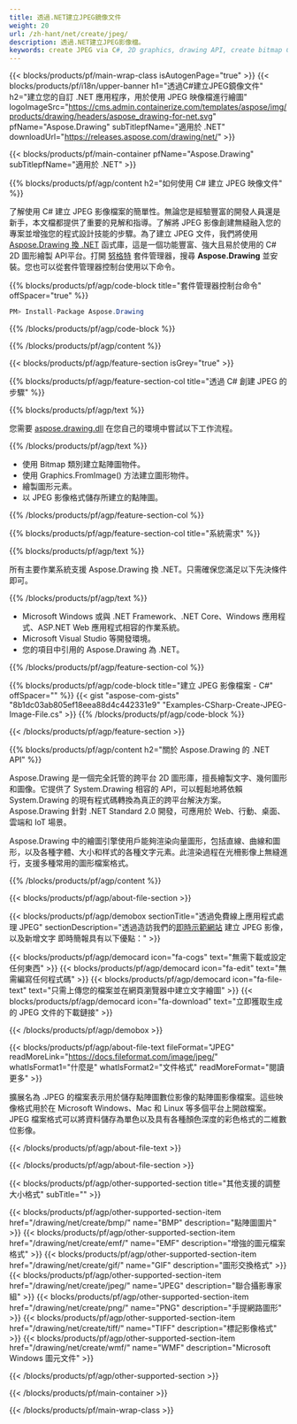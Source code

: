 ```yaml
---
title: 透過.NET建立JPEG鏡像文件
weight: 20
url: /zh-hant/net/create/jpeg/
description: 透過.NET建立JPEG影像檔。
keywords: create JPEG via C#, 2D graphics, drawing API, create bitmap C#, Drawing 適用於 .NET, save bitmap, save JPEG image, cross-platform 2D graphic library, Bitmap class, vector graphics drawing, draw text, rendering raster images, JPEG image file
---
```


{{< blocks/products/pf/main-wrap-class isAutogenPage="true" >}}
{{< blocks/products/pf/i18n/upper-banner h1="透過C#建立JPEG鏡像文件" h2="建立您的自訂 .NET 應用程序，用於使用 JPEG 映像檔進行繪圖" logoImageSrc="https://cms.admin.containerize.com/templates/aspose/img/products/drawing/headers/aspose_drawing-for-net.svg" pfName="Aspose.Drawing" subTitlepfName="適用於 .NET" downloadUrl="https://releases.aspose.com/drawing/net/" >}}

{{< blocks/products/pf/main-container pfName="Aspose.Drawing" subTitlepfName="適用於 .NET" >}}


{{% blocks/products/pf/agp/content h2="如何使用 C# 建立 JPEG 映像文件" %}}

了解使用 C# 建立 JPEG 影像檔案的簡單性。無論您是經驗豐富的開發人員還是新手，本文檔都提供了重要的見解和指導。了解將 JPEG 影像創建無縫融入您的專案並增強您的程式設計技能的步驟。為了建立 JPEG 文件，我們將使用 [Aspose.Drawing 換 .NET](https://products.aspose.com/drawing/net) 函式庫，這是一個功能豐富、強大且易於使用的 C# 2D 圖形繪製 API平台。打開 [努格特](https://www.nuget.org/packages/aspose.drawing) 套件管理器，搜尋 **Aspose.Drawing** 並安裝。您也可以從套件管理器控制台使用以下命令。

{{% blocks/products/pf/agp/code-block title="套件管理器控制台命令" offSpacer="true" %}}
```cs
PM> Install-Package Aspose.Drawing
```
{{% /blocks/products/pf/agp/code-block %}}

{{% /blocks/products/pf/agp/content %}}


{{< blocks/products/pf/agp/feature-section isGrey="true" >}}

{{% blocks/products/pf/agp/feature-section-col title="透過 C# 創建 JPEG 的步驟" %}}

{{% blocks/products/pf/agp/text %}}

您需要 [aspose.drawing.dll](https://downloads.aspose.com/drawing/net) 在您自己的環境中嘗試以下工作流程。

{{% /blocks/products/pf/agp/text %}}

+ 使用 Bitmap 類別建立點陣圖物件。
+ 使用 Graphics.FromImage() 方法建立圖形物件。
+ 繪製圖形元素。
+ 以 JPEG 影像格式儲存所建立的點陣圖。

{{% /blocks/products/pf/agp/feature-section-col %}}

{{% blocks/products/pf/agp/feature-section-col title="系統需求" %}}

{{% blocks/products/pf/agp/text %}}

所有主要作業系統支援 Aspose.Drawing 換 .NET。只需確保您滿足以下先決條件即可。

{{% /blocks/products/pf/agp/text %}}

- Microsoft Windows 或與 .NET Framework、.NET Core、Windows 應用程式、ASP.NET Web 應用程式相容的作業系統。
- Microsoft Visual Studio 等開發環境。
- 您的項目中引用的 Aspose.Drawing 為 .NET。

{{% /blocks/products/pf/agp/feature-section-col %}}

{{% blocks/products/pf/agp/code-block title="建立 JPEG 影像檔案 - C#" offSpacer="" %}}
{{< gist "aspose-com-gists" "8b1dc03ab805ef18eea88d4c442331e9" "Examples-CSharp-Create-JPEG-Image-File.cs" >}}
{{% /blocks/products/pf/agp/code-block %}}

{{< /blocks/products/pf/agp/feature-section >}}


<!-- aboutfile Starts -->

{{% blocks/products/pf/agp/content h2="關於 Aspose.Drawing 的 .NET API" %}}

Aspose.Drawing 是一個完全託管的跨平台 2D 圖形庫，擅長繪製文字、幾何圖形和圖像。它提供了 System.Drawing 相容的 API，可以輕鬆地將依賴 System.Drawing 的現有程式碼轉換為真正的跨平台解決方案。 Aspose.Drawing 針對 .NET Standard 2.0 開發，可應用於 Web、行動、桌面、雲端和 IoT 場景。

Aspose.Drawing 中的繪圖引擎使用戶能夠渲染向量圖形，包括直線、曲線和圖形，以及各種字體、大小和样式的各種文字元素。此渲染過程在光柵影像上無縫進行，支援多種常用的圖形檔案格式。

{{% /blocks/products/pf/agp/content %}}


{{< blocks/products/pf/agp/about-file-section >}}

{{< blocks/products/pf/agp/demobox sectionTitle="透過免費線上應用程式處理 JPEG" sectionDescription="透過造訪我們的[即時示範網站](https://products.aspose.app/drawing) 建立 JPEG 影像，以及新增文字 即時簡報具有以下優點：" >}}

{{< blocks/products/pf/agp/democard icon="fa-cogs" text="無需下載或設定任何東西" >}}
{{< blocks/products/pf/agp/democard icon="fa-edit" text="無需編寫任何程式碼" >}}
{{< blocks/products/pf/agp/democard icon="fa-file-text" text="只需上傳您的檔案並在網頁瀏覽器中建立文字繪圖" >}}
{{< blocks/products/pf/agp/democard icon="fa-download" text="立即獲取生成的 JPEG 文件的下載鏈接" >}}

{{< /blocks/products/pf/agp/demobox >}}

{{< blocks/products/pf/agp/about-file-text fileFormat="JPEG" readMoreLink="https://docs.fileformat.com/image/jpeg/" whatIsFormat1="什麼是" whatIsFormat2="文件格式" readMoreFormat="閱讀更多" >}}

擴展名為 .JPEG 的檔案表示用於儲存點陣圖數位影像的點陣圖影像檔案。這些映像格式用於在 Microsoft Windows、Mac 和 Linux 等多個平台上開啟檔案。 JPEG 檔案格式可以將資料儲存為單色以及具有各種顏色深度的彩色格式的二維數位影像。

{{< /blocks/products/pf/agp/about-file-text >}}

{{< /blocks/products/pf/agp/about-file-section >}}

<!-- aboutfile Ends -->


{{< blocks/products/pf/agp/other-supported-section title="其他支援的調整大小格式" subTitle="" >}}

{{< blocks/products/pf/agp/other-supported-section-item href="/drawing/net/create/bmp/" name="BMP" description="點陣圖圖片" >}}
{{< blocks/products/pf/agp/other-supported-section-item href="/drawing/net/create/emf/" name="EMF" description="增強的圖元檔案格式" >}}
{{< blocks/products/pf/agp/other-supported-section-item href="/drawing/net/create/gif/" name="GIF" description="圖形交換格式" >}}
{{< blocks/products/pf/agp/other-supported-section-item href="/drawing/net/create/jpeg/" name="JPEG" description="聯合攝影專家組" >}}
{{< blocks/products/pf/agp/other-supported-section-item href="/drawing/net/create/png/" name="PNG" description="手提網路圖形" >}}
{{< blocks/products/pf/agp/other-supported-section-item href="/drawing/net/create/tiff/" name="TIFF" description="標記影像格式" >}}
{{< blocks/products/pf/agp/other-supported-section-item href="/drawing/net/create/wmf/" name="WMF" description="Microsoft Windows 圖元文件" >}}


{{< /blocks/products/pf/agp/other-supported-section >}}

{{< /blocks/products/pf/main-container >}}

{{< /blocks/products/pf/main-wrap-class >}}
